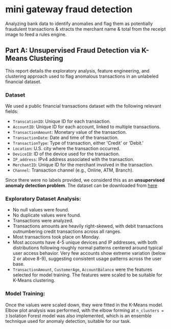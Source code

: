 # mini gateway fraud detection
Analyzing bank data to identify anomalies and flag them as potentially fraudulent transactions &amp; xtracts the  merchant name &amp; total from the receipt image to feed a rules engine.

## Part A: Unsupervised Fraud Detection via K-Means Clustering
This report details the exploratory analysis, feature engineering, and clustering approach used to flag anomalous transactions in an unlabeled financial dataset.

### Dataset
We used a public financial transactions dataset with the following relevant fields:

- `TranscationID`: Unique ID for each transaction.
- `AccountID`: Unique ID for each account, linked to multiple transactions.
- `TransactionAmount`: Monetary value of the transaction.
- `TransactionDate`: Date and time of the transaction.
- `TransactionType`: Type of transaction, either 'Credit' or 'Debit.'
- `Location`: U.S. city where the transaction occurred.
- `DeviceID`: ID of the device used for the transaction.
- `IP_address`: IPv4 address associated with the transaction.
- `MerchantID`: Unique ID for the merchant involved in the transaction.
- `Channel`: Transaction channel (e.g., Online, ATM, Branch).

Since there were no labels provided, we considerd this as an **unsupervised anomaly detection problem**.
The dataset can be downloaded from [here](https://www.kaggle.com/datasets/valakhorasani/bank-transaction-dataset-for-fraud-detection/data)

### Exploratory Dataset Analysis:
- No null values were found.
- No duplicate values were found.
- Transactions were analyzed.
- Transactions amounts are heavily right-skewed, with debit transactions outnumbering credit transactions across all ranges.
- Most transactions took place on Monday.
- Most accounts have 4-5 unique devices and IP addresses, with both distributions following roughly normal patterns centered around typical user access behavior. Very few accounts show extreme variation (below 2 or above 8-9), suggesting consistent usage patterns across the user base.
- `TransactionAmount`, `CustomerAge`, `AccountBalance` were the features selected for model training. The features were scaled to be suitable for K-Means clustering.

### Model Training:
Once the values were scaled down, they were fitted in the K-Means model. Elbow plot analysis was performed, with the elbow forming at `n_clusters = 3`
Isolation Forest model was also implemented, which is an ensemble technique used for anomaly detection, suitable for our task.
